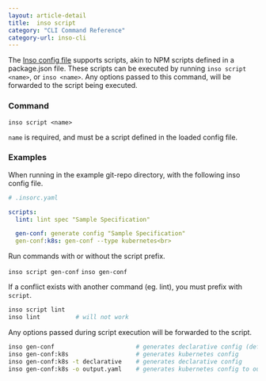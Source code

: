 ```yaml
---
layout: article-detail
title:  inso script
category: "CLI Command Reference"
category-url: inso-cli
---
```


The [Inso config file](/inso-cli/configuration/) supports scripts, akin to NPM scripts defined in a package.json file. These scripts can be executed by running `inso script <name>`, or `inso <name>`. Any options passed to this command, will be forwarded to the script being executed.

### Command

`inso script <name>`

`name` is required, and must be a script defined in the loaded config file.

### Examples

When running in the example git-repo directory, with the following inso config file.

```yaml
# .insorc.yaml

scripts:
  lint: lint spec "Sample Specification"

  gen-conf: generate config "Sample Specification"
  gen-conf:k8s: gen-conf --type kubernetes<br>
```

Run commands with or without the script prefix.

`inso script gen-conf`
`inso gen-conf`

If a conflict exists with another command (eg. lint), you must prefix with `script`.

```bash
inso script lint
inso lint          # will not work
```

Any options passed during script execution will be forwarded to the script.

```bash
inso gen-conf                       # generates declarative config (default)
inso gen-conf:k8s                   # generates kubernetes config
inso gen-conf:k8s -t declarative    # generates declarative config
inso gen-conf:k8s -o output.yaml    # generates kubernetes config to output.yaml
```
